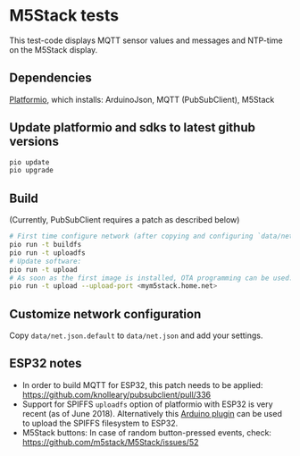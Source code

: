 # M5Stack tests

This test-code displays MQTT sensor values and messages and NTP-time on the M5Stack display.

## Dependencies

[Platformio](https://platformio.org/), which installs: ArduinoJson, MQTT (PubSubClient), M5Stack

## Update platformio and sdks to latest github versions

```bash
pio update
pio upgrade
```

## Build

(Currently, PubSubClient requires a patch as described below)

```bash
# First time configure network (after copying and configuring `data/net.json.default` to `data/net.json`)
pio run -t buildfs
pio run -t uploadfs
# Update software:
pio run -t upload
# As soon as the first image is installed, OTA programming can be used:
pio run -t upload --upload-port <mym5stack.home.net>
```

## Customize network configuration

Copy `data/net.json.default` to `data/net.json` and add your settings.

## ESP32 notes

* In order to build MQTT for ESP32, this patch needs to be applied: https://github.com/knolleary/pubsubclient/pull/336
* Support for SPIFFS `uploadfs` option of platformio with ESP32 is very recent (as of June 2018). Alternatively this [Arduino plugin](https://github.com/me-no-dev/arduino-esp32fs-plugin) can be used to upload the SPIFFS filesystem to ESP32.
* M5Stack buttons: In case of random button-pressed events, check: <https://github.com/m5stack/M5Stack/issues/52>

